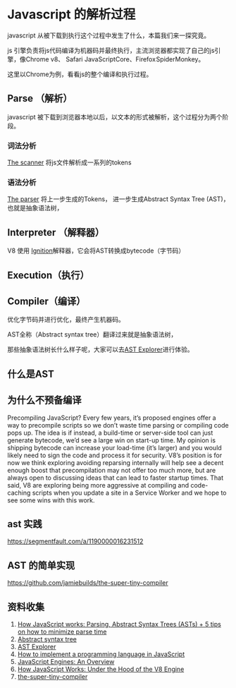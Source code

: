 # Javascript 的解析过程

javascript 从被下载到执行这个过程中发生了什么，本篇我们来一探究竟。

<!-- ![](./popline.jpg) -->


js 引擎负责将js代码编译为机器码并最终执行，主流浏览器都实现了自己的js引擎，像Chrome v8、
Safari JavaScriptCore、Firefox SpiderMonkey。


这里以Chrome为例，看看js的整个编译和执行过程。



## Parse （解析）

javascript 被下载到浏览器本地以后，以文本的形式被解析，这个过程分为两个阶段。


### 词法分析
[The scanner](https://github.com/v8/v8/blob/master/src/parsing/scanner.h) 将js文件解析成一系列的tokens

### 语法分析

[The parser](https://github.com/v8/v8/blob/master/src/parsing/parser.h) 将上一步生成的Tokens，
进一步生成Abstract Syntax Tree (AST)，也就是抽象语法树，


## Interpreter （解释器）

V8 使用 [Ignition](https://github.com/v8/v8/blob/master/src/interpreter/interpreter.h)解释器，它会将AST转换成bytecode（字节码）

## Execution（执行）


## Compiler（编译）

优化字节码并进行优化，最终产生机器码。












AST全称（Abstract syntax tree）翻译过来就是抽象语法树，

那些抽象语法树长什么样子呢，大家可以去[AST Explorer](https://astexplorer.net/)进行体验。
## 什么是AST


## 为什么不预备编译

Precompiling JavaScript?
Every few years, it’s proposed engines offer a way to precompile scripts so we don’t waste time parsing or compiling code pops up. The idea is if instead, a build-time or server-side tool can just generate bytecode, we’d see a large win on start-up time. My opinion is shipping bytecode can increase your load-time (it’s larger) and you would likely need to sign the code and process it for security. V8’s position is for now we think exploring avoiding reparsing internally will help see a decent enough boost that precompilation may not offer too much more, but are always open to discussing ideas that can lead to faster startup times. That said, V8 are exploring being more aggressive at compiling and code-caching scripts when you update a site in a Service Worker and we hope to see some wins with this work.


## ast 实践
https://segmentfault.com/a/1190000016231512


## AST 的简单实现

https://github.com/jamiebuilds/the-super-tiny-compiler
## 资料收集


1. [How JavaScript works: Parsing, Abstract Syntax Trees (ASTs) + 5 tips on how to minimize parse time](https://blog.sessionstack.com/how-javascript-works-parsing-abstract-syntax-trees-asts-5-tips-on-how-to-minimize-parse-time-abfcf7e8a0c8)
3. [Abstract syntax tree](https://en.wikipedia.org/wiki/Abstract_syntax_tree)
4. [AST Explorer](https://astexplorer.net/)
5. [How to implement a programming language in JavaScript](http://lisperator.net/pltut/)
6. [JavaScript Engines: An Overview](https://blog.bitsrc.io/javascript-engines-an-overview-2162bffa1187)
7. [How JavaScript Works: Under the Hood of the V8 Engine](https://www.freecodecamp.org/news/javascript-under-the-hood-v8/)
8.  [the-super-tiny-compiler](https://github.com/jamiebuilds/the-super-tiny-compiler)
